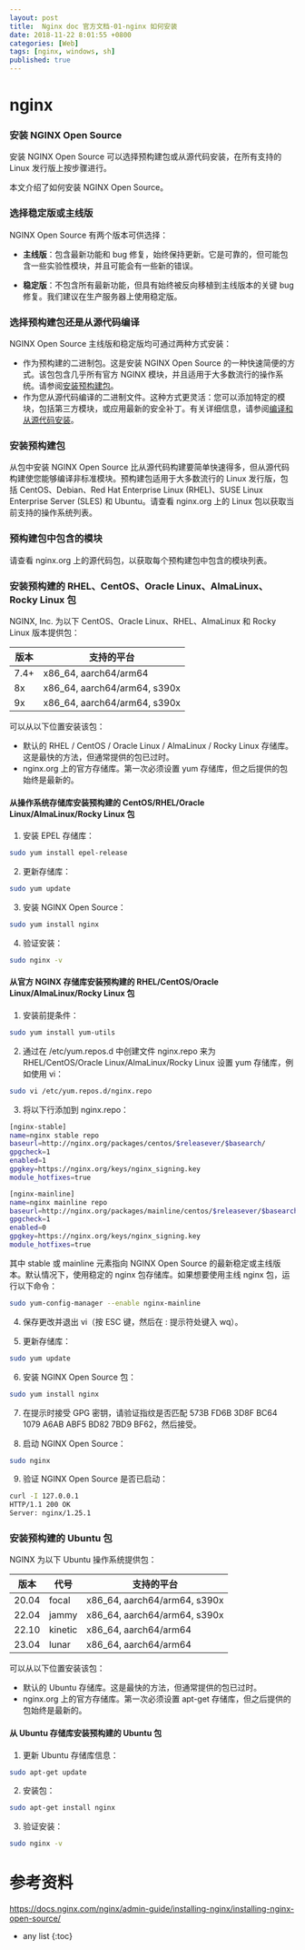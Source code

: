 ```yaml
---
layout: post
title:  Nginx doc 官方文档-01-nginx 如何安装
date: 2018-11-22 8:01:55 +0800
categories: [Web]
tags: [nginx, windows, sh]
published: true
---
```


# nginx

### 安装 NGINX Open Source

安装 NGINX Open Source 可以选择预构建包或从源代码安装，在所有支持的 Linux 发行版上按步骤进行。

本文介绍了如何安装 NGINX Open Source。

### 选择稳定版或主线版

NGINX Open Source 有两个版本可供选择：

- **主线版**：包含最新功能和 bug 修复，始终保持更新。它是可靠的，但可能包含一些实验性模块，并且可能会有一些新的错误。

- **稳定版**：不包含所有最新功能，但具有始终被反向移植到主线版本的关键 bug 修复。我们建议在生产服务器上使用稳定版。

### 选择预构建包还是从源代码编译

NGINX Open Source 主线版和稳定版均可通过两种方式安装：

- 作为预构建的二进制包。这是安装 NGINX Open Source 的一种快速简便的方式。该包包含几乎所有官方 NGINX 模块，并且适用于大多数流行的操作系统。请参阅[安装预构建包](#)。
- 作为您从源代码编译的二进制文件。这种方式更灵活：您可以添加特定的模块，包括第三方模块，或应用最新的安全补丁。有关详细信息，请参阅[编译和从源代码安装](#)。

### 安装预构建包

从包中安装 NGINX Open Source 比从源代码构建要简单快速得多，但从源代码构建使您能够编译非标准模块。预构建包适用于大多数流行的 Linux 发行版，包括 CentOS、Debian、Red Hat Enterprise Linux (RHEL)、SUSE Linux Enterprise Server (SLES) 和 Ubuntu。请查看 nginx.org 上的 Linux 包以获取当前支持的操作系统列表。

### 预构建包中包含的模块

请查看 nginx.org 上的源代码包，以获取每个预构建包中包含的模块列表。

### 安装预构建的 RHEL、CentOS、Oracle Linux、AlmaLinux、Rocky Linux 包

NGINX, Inc. 为以下 CentOS、Oracle Linux、RHEL、AlmaLinux 和 Rocky Linux 版本提供包：

| 版本   | 支持的平台                   |
|--------|------------------------------|
| 7.4+   | x86_64, aarch64/arm64        |
| 8x     | x86_64, aarch64/arm64, s390x |
| 9x     | x86_64, aarch64/arm64, s390x |

可以从以下位置安装该包：

- 默认的 RHEL / CentOS / Oracle Linux / AlmaLinux / Rocky Linux 存储库。这是最快的方法，但通常提供的包已过时。
- nginx.org 上的官方存储库。第一次必须设置 yum 存储库，但之后提供的包始终是最新的。

#### 从操作系统存储库安装预构建的 CentOS/RHEL/Oracle Linux/AlmaLinux/Rocky Linux 包

1. 安装 EPEL 存储库：

```bash
sudo yum install epel-release
```

2. 更新存储库：

```bash
sudo yum update
```

3. 安装 NGINX Open Source：

```bash
sudo yum install nginx
```

4. 验证安装：

```bash
sudo nginx -v
```

#### 从官方 NGINX 存储库安装预构建的 RHEL/CentOS/Oracle Linux/AlmaLinux/Rocky Linux 包

1. 安装前提条件：

```bash
sudo yum install yum-utils
```

2. 通过在 /etc/yum.repos.d 中创建文件 nginx.repo 来为 RHEL/CentOS/Oracle Linux/AlmaLinux/Rocky Linux 设置 yum 存储库，例如使用 vi：

```bash
sudo vi /etc/yum.repos.d/nginx.repo
```

3. 将以下行添加到 nginx.repo：

```bash
[nginx-stable]
name=nginx stable repo
baseurl=http://nginx.org/packages/centos/$releasever/$basearch/
gpgcheck=1
enabled=1
gpgkey=https://nginx.org/keys/nginx_signing.key
module_hotfixes=true

[nginx-mainline]
name=nginx mainline repo
baseurl=http://nginx.org/packages/mainline/centos/$releasever/$basearch/
gpgcheck=1
enabled=0
gpgkey=https://nginx.org/keys/nginx_signing.key
module_hotfixes=true
```

其中 stable 或 mainline 元素指向 NGINX Open Source 的最新稳定或主线版本。默认情况下，使用稳定的 nginx 包存储库。如果想要使用主线 nginx 包，运行以下命令：

```bash
sudo yum-config-manager --enable nginx-mainline
```

4. 保存更改并退出 vi（按 ESC 键，然后在 : 提示符处键入 wq）。

5. 更新存储库：

```bash
sudo yum update
```

6. 安装 NGINX Open Source 包：

```bash
sudo yum install nginx
```

7. 在提示时接受 GPG 密钥，请验证指纹是否匹配 573B FD6B 3D8F BC64 1079 A6AB ABF5 BD82 7BD9 BF62，然后接受。

8. 启动 NGINX Open Source：

```bash
sudo nginx
```

9. 验证 NGINX Open Source 是否已启动：

```bash
curl -I 127.0.0.1
HTTP/1.1 200 OK
Server: nginx/1.25.1
```


### 安装预构建的 Ubuntu 包

NGINX 为以下 Ubuntu 操作系统提供包：

| 版本   | 代号     | 支持的平台                   |
|--------|----------|------------------------------|
| 20.04  | focal    | x86_64, aarch64/arm64, s390x |
| 22.04  | jammy    | x86_64, aarch64/arm64, s390x |
| 22.10  | kinetic  | x86_64, aarch64/arm64        |
| 23.04  | lunar    | x86_64, aarch64/arm64        |

可以从以下位置安装该包：

- 默认的 Ubuntu 存储库。这是最快的方法，但通常提供的包已过时。
- nginx.org 上的官方存储库。第一次必须设置 apt-get 存储库，但之后提供的包始终是最新的。

#### 从 Ubuntu 存储库安装预构建的 Ubuntu 包

1. 更新 Ubuntu 存储库信息：

```bash
sudo apt-get update
```

2. 安装包：

```bash
sudo apt-get install nginx
```

3. 验证安装：

```bash
sudo nginx -v
```


# 参考资料

https://docs.nginx.com/nginx/admin-guide/installing-nginx/installing-nginx-open-source/

* any list
{:toc}